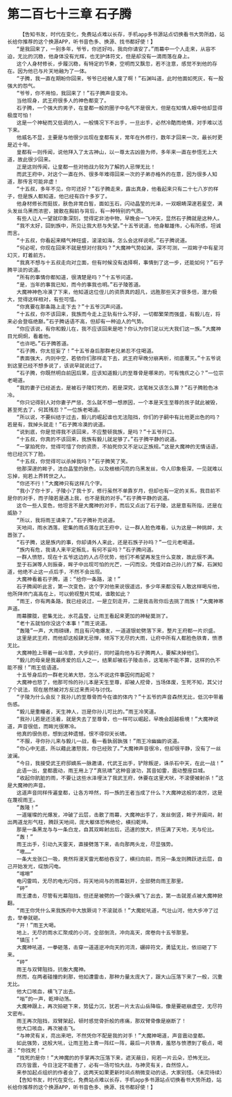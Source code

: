 # 第二百七十三章 石子腾
        【告知书友，时代在变化，免费站点难以长存，手机app多书源站点切换看书大势所趋，站长给你推荐的这个换源APP，听书音色多、换源、找书都好使！】
       “是我回来了，一别多年，爷爷，你还好吗，我向你请安了。”雨幕中一个人走来，从容不迫，无比的沉稳，他身体没有光辉，也无护体符文，但是却没有一滴雨落在身上。
       这个人身材修长，步履沉稳，有特定的节奏，空明而又飘忽，若不注意，感觉不到他的存在。因为他已与片天地融为了一体。
       “子腾，我一直在期盼你回来，爷爷已经被人废了啊！”石渊叫道，此时他面如死灰，有一股强大的怨气。
       “爷爷，你不用怕，我回来了！”石子腾声音变冷。
       当他现身，武王府很多人的神色都变了。
       石子腾，一个强大的男子，在皇都一般的圈子中名气不是很大，但是在知情人眼中他却显得极度可怕！
       这是一个神秘而又低调的人，一般情况下不出手，一旦出手，必然冷酷而绝情，对手难以活下来。
       他威名不显，主要是与他很少出现在皇都有关，常年在外修行，数年才回来一次，最长时更是近十年。
       皇都有一则传闻，说他拜入了太古神山，以一尊太古凶兽为师，多年来一直在参悟无上大道，故此很少回来。
       正是这则传闻，让皇都一些对他战力较为了解的人忌惮无比！
       而武王府中，对这个一直在外、很多年难得回来一次的子弟亦格外的在意，因为很多人知道，那传言可能非虚！
       “十五叔，多年不见，你可还好？”石子腾走来，露出真身，他看起来只有二十七八岁的样子，但是族人都知道，他已经有四十多岁了。
       他身材修长而挺拔，肤色非常白皙，面如玉石，闪动晶莹的光泽，一双眼睛深邃若星空，满头发丝乌黑而浓密，披散在胸前与背后，有一种特别的气质。
       有些人让人一望就印象深刻，觉得定非池中物，早晚会一飞冲天，显然石子腾就是这种人。
       “我不太好，回到族中，所见让我大悲与失望。”十五爷说道，他身躯雄伟，心有所感，坦诚而言。
       “十五叔，你看起来精气神旺盛，滚滚如海，怎么会这样说呢。”石子腾说道。
       “何必呢，你现在回来不就是想对付我吗？”大魔神气势如渊，深不可测，一双眸子中有星河幻灭，盯着前方。
       “我真不想与十五叔走向对立面，但有时候没有选择啊，事情到了这一步，还能如何？”石子腾平淡的说道。
       “所有的事情你都知道，很清楚是吗？”十五爷问道。
       “是，当年的事我已知，而今的事我也明。”石子陵答道。
       大魔神神色冷漠了下来，他知道这位侄儿的资质真的超凡，远胜那些天才很多倍，潜力极大，觉得这样相对，有些可惜。
       “你真要在那条路上走下去？”十五爷沉声问道。
       “十五叔，你不该回来，我族而今走上正轨有什么不好，一切都繁荣而强盛，有毅儿在，将来必会登临绝巅。”石子腾话语不高，但却有一种迫人的气势。
       “你应该说，有你和毅儿在，我不应该回来是吧？你认为你们足以光大我们这一族。”大魔神目光炯炯，看着他。
       “也许吧。”石子腾答道。
       “石子腾，你太狂妄了！”十五爷身后那群老兄弟忍不住喝道。
       “表面强大，内则中空，若依你们那样走下去，武王府早晚分崩离析，彻底覆灭。”十五爷说到这里已经不想多说了，该说早就说过了。
       “石子腾，你既然明白前因后果，应该知道毅儿的至尊骨是哪来的，可有愧疚之心？”一位宗老喝道。
       “我的妻子已经逝去，是被石子陵钉死的，若是深究，这笔帐又该怎么算？”石子腾脸色冰冷。
       “你只记得别人对你妻子严惩，怎么就不想一想原因，一个本是天生至尊的孩子就此被毁，甚至死去了，何其残忍？”一位族老喝道。
       “所以说，不要纠结于过去，毅儿的崛起谁也无法阻挡，你们的子嗣中有比他更出色的吗？若是有，我掉头就走！”石子腾冷漠的说道。
       “说到底，你是觉得我不该回来，不应整顿我族，是吗？”十五爷开口。
       “十五叔，你真的不该回来，我族有毅儿就足够了。”石子腾平静的说道。
       “一掌拍死你，觉得可惜了你的资质，不拍死你又不足以正族规。”这是大魔神的无情话语，他已经沉下了脸。
       “十五叔，你觉得可以杀掉我吗？”石子腾笑了笑。
       他那深邃的眸子，洁白晶莹的肤色，以及根根闪亮的乌黑发丝，令人印象极深，一见就难以忘掉，宛若上界转世之人。
       “你还不行！”大魔神只有这样几个字。
       “我小了你十岁，子陵小了我十岁，修行虽然不单靠岁月，但却也有一定的关系，我目前不是你的对手，而子陵若是遇上我，也不是我的对手。”石子腾平静的说道。
       这令一些人变色，他坦言不是大魔神的对手，而后又点出了石子陵，这是意有所指，还是在威胁？
       “所以，我将雨王请来了。”石子腾补充说道。
       天地间，雨水洒落，密集的雨点落在武王府中，让一群人脸色难看，认为这是一种挑衅，太嚣张了。
       “石子腾，这是族内的事，你却请外人来此，还是石族子孙吗？”一位元老喝道。
       “族内有危，我请人来平定叛乱，有何不妥吗？”石子腾问道。
       一群人愤怒，现在十五爷这边的人占尽优势，他们不希望再发生什么变故，故此很不满。
       至于石渊等人则振奋，眸子中出现可怕的光芒，一闪而没。凭借对自己孙儿的了解，石渊知道，他绝不止这一点后手，不然不会出现。
       大魔神看着石子腾，道：“给你一条路，滚！”
       石子腾闻听此言，第一次变色，这个字对他来说很遥远，多少年来都没有人敢这样喝斥他，他所拜师门高高在上，可以俯视整片荒域，谁敢如此？
       “雨王，你有两条路，我已经说过，一是立刻走开，二是我击败你后去挑了雨族！”大魔神寒声道。
       雨幕朦胧，密集无比，水花晶莹，让雨王看起来更加的神秘莫测了。
       “老十五就怕你没这个本事！”雨王说道。
       “轰隆”一声，大雨磅礴，而且有闪电爆发，一道道银蛇劈落下来，整片王府都一片炽盛。
       这里是武王府，而他却这般肆无忌惮，倾泻下无尽的大雨，让府中所有人都脸色铁青，愤懑无比。
       大魔神脸上带着一丝冷意，大步前行，同时逼向他与石子腾两人，要解决掉他们。
       “毅儿的母亲是我最疼爱的后人之一，结果却被石子陵击杀，这笔帐不能不算，这样的仇不能不报！”雨王低语道。
       十五爷身后的一群老兄弟大怒，怎么不说这件事因何而起呢？
       大魔神也怒了，他那可怜的孙儿本是天生至尊，却被人挖骨，当场体废，生死不知，其父讨了个说法，现在居然被对方反过来责问与讨伐。
       “子陵为什么会反？我孙儿的至尊骨而今在谁的体内？”十五爷的声音森然无比，低沉中带着伤感。
       “毅儿是重瞳者，天生神人，岂是你孙儿可比的。”雨王冷笑道。
       “我孙儿若是还活着，就是失去了至尊骨，也一样可以崛起，早晚会超越极境！”大魔神说道，声音很低，而眸光很寒冷。
       他真的很伤悲，想到这种遗憾，恨不得仰天长啸。
       “不服，寻你孙儿来与毅儿一战，看一看孰弱孰强！”雨王冷幽幽的说道。
       “你心中无底，所以藉此激怒我，你已经败了。”大魔神声音很冷，但却很平静，没有了一丝波澜。
       “今日，我接受武王府邸嫡系一脉邀请，代武王出手，铲除叛逆，诛杀石中天，在此一战！”
       此语一出，皇都震动，雨王用上了“真犼啸”这种音波功，其音如雷，震动整座巨城。
       “收起你肮脏的雨，不要让这些水泽埋汰了我武王府，休要在这里犬吠，不滚便被射杀！”这是大魔神的声音。
       这道声音同样传遍皇都，让各方哗然，将一族的王者当成了什么？大魔神这般的凌厉，这是在蔑视雨王。
       “轰隆！”
       一道璀璨的光爆发，冲破了云层，击散了雨幕，大魔神出手了，发丝倒竖，眸子开阖间，射出两道龙形气柱，腾跃天地间，庞大躯体恐怖绝伦，横扫乾坤。
       那是一条黑龙与与一条白龙，自其双眸射出后，迅速的放大，挤压满了天地，无与伦比。
       “轰！”
       雨王出手，引动九天雷天，直接劈落下来，击向那两头龙，尽显强势。
       “嗷……”
       一条大龙张口一吸，竟然将漫天雷光都给吞没了，横扫向前，而另一条龙则腾跃进云层，自己开始发光，绽放闪电。
       “喀嚓”
       电闪雷鸣，无尽的电光闪烁，将天地间与的雨幕划开，全部劈向雨王那里。
       “砰”
       雨王遭击，尽管有光幕阻挡，但还是被劈的一个跟头横飞了出去，第一击就差点被大魔神掀翻。
       “雨王你凭什么来我族府中大放厥词？不滚就杀！”大魔蛇吼道，气壮山河，他大步冲了过去，举拳就砸。
       “开！”雨王大喝。
       地上，无尽的雨水汇聚成的小河，全部倒流，冲向高天，席卷向十五爷那里。
       “镇压！”
       大魔神吼道，一拳砸落，击穿一道道逆冲向天的河流，碾碎符文，勇猛无比，依旧砸了下来。
       “砰”
       雨王与双臂阻挡，抗衡大魔神。
       然而，在两者碰撞的刹那，他如遭雷击，那种力量太庞大了，跟大山压落下来了一般，沉重无比。
       他大口咳血，横飞了出去。
       “嗡”的一声，乾坤动荡。
       大魔神跟上，再次拍砸下来，势猛力沉，犹若一片太古山岳降临，像是要砸崩虚空，无尽符文密布。
       雨王再次阻挡，双臂架起，顿时感觉骨折般的疼痛，那双臂骨像是崩断了！
       他大口咳血，再次被击飞。
       “与神灵有关，亮出来吧，不然凭你不配是我的对手！”大魔神喝道，声音震动皇都。
       如此强势，这般大吼，让雨王脸上青一阵红一阵，最后一片铁青，羞怒与愤懑到了极点，喝道：“你找死！”
       “找死的是你！”大神魔的的手掌再次压落下来，遮天蔽日，宛若一片云朵，恐怖无比。
       四方皆震，今日注定不能善了，必有一场可怕大战，与神灵有关，自然惊人。
       来参加起点组织的作者会了，这两天如果更新时间点稍微变动的话，大家别怪。（未完待续）
       【告知书友，时代在变化，免费站点难以长存，手机app多书源站点切换看书大势所趋，站长给你推荐的这个换源APP，听书音色多、换源、找书都好使！】
